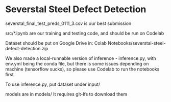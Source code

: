# Severstal Steel Defect Detection 

severstal_final_test_preds_0111_3.csv is our best submission

src/*.ipynb are our training and testing code, and should be run
on Codelab

Dataset should be put on Google Drive in:
Colab Notebooks/severstal-steel-defect-detection.zip

We also made a local-runnable version of inference - 
inference.py, with env.yml being the conda file,
but there is some issues depending on machine (tensorflow sucks),
so please use Codelab to run the notebooks first 

To use inference.py, put dataset under input/

models are in models/ 
It requires git-lfs to download them

